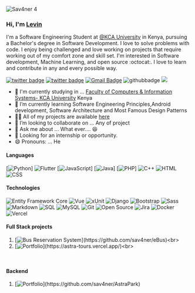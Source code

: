 ![Sav4ner 4](https://user-images.githubusercontent.com/74011499/136277704-c94f32e8-2981-4795-aea9-6118aaf0e343.png)


### Hi, I'm <a href="https://www.sav4ner.me"> Levin</a>

I'm a Software Engineering Student at [@KCA University](http://www.kca.ac.ke/) in Kenya, pursuing a Bachelor's degree in Software Development. I love to solve problems with code. I enjoy being challenged and love working on projects that require working out of my comfort zone and skill set. I'm interested in Software development, Machine Learning, and open source :octocat:. I love to learn and contribute in any and every possible way.<br/>

[![twitter badge](https://img.shields.io/badge/-@sav4ner?style=flat&logo=twitter&logoColor=white)](https://twitter.com/sav4ner)
[![twitter badge](https://img.shields.io/badge/-@sav4ner-%23E4415F?style=flat&logo=instagram&logoColor=white)](https://www.instagram.com/levi.n.iz)
[![Gmail Badge](https://img.shields.io/badge/-Gmail-c14438?style=flat-square&logo=Gmail&logoColor=white&link=mailto:developersav4ner.me@gmail.com)](mailto:contact@developersav4ner.me)
![githubbadge](https://img.shields.io/github/followers/sav4ner?style=social)
![](https://komarev.com/ghpvc/?username=sav4ner&color=brightgreen&style=flat)


- :school: I'm currently studying in ... [Faculty of Computers & Information Systems- KCA University](http://www.kca.ac.ke) Kenya
- 🌱 I’m currently learning Software Engineering Principles,Android development, Software Architecture and Most Famous Design Patterns
- 👨‍💻 All of my projects are available  [here](https://github.com/sav4ner?tab=repositories)
- 👯 I’m looking to collaborate on ... Any of project
- 💬 Ask me about ... What ever.... :laughing:
- 👯 Looking for an internship or opportunity.
- 😄 Pronouns: ... He

#### Languages

[![Python](https://img.shields.io/badge/-Python-fff?&logo=Python&logoColor=blue)]
![Flutter](https://img.shields.io/badge/-Flutter-fff?&logo=Flutter&logoColor=007ACC)
[![JavaScript](https://img.shields.io/badge/-JavaScript-fff?&logo=JavaScript&logoColor=ddc508)]
[![Java](https://img.shields.io/badge/-Java-fff?&logo=Java&logoColor=007396)]
[![PHP](https://img.shields.io/badge/-PHP-fff?&logo=PHP)]
![C++](https://img.shields.io/badge/-C++-fff?&logo=c%2b%2b&logoColor=00599C)
![HTML](https://img.shields.io/badge/-HTML-fff?&logo=HTML5)
![CSS](https://img.shields.io/badge/-CSS-fff?&logo=CSS3&logoColor=blue)

#### Technologies

![Entity Framework Core](https://img.shields.io/badge/-Entity_Framework_Core-fff?style=flat&logo=Microsoft&logoColor=0078D7)
![Vue](https://img.shields.io/badge/-Vue-fff?style=flat&logo=vue&logoColor=de0330)
![xUnit](https://img.shields.io/badge/-xUnit-fff?style=flat&logo=xunit&logoColor=blue)
![Django](https://img.shields.io/badge/-Django-fff?style=flat&logo=django&logoColor=blue)
![Bootstrap](https://img.shields.io/badge/-Bootstrap-fff?style=flat&logo=bootstrap&logoColor=563D7C)
![Sass](https://img.shields.io/badge/-Sass-fff?style=flat&logo=Sass&logoColor=blue)
![Markdown](https://img.shields.io/badge/-Markdown-fff?style=flat&logo=markdown&logoColor=black)
![SQL](https://img.shields.io/badge/-SQL-fff?style=flat&logo=Microsoft-SQL-Server&logoColor=blue)
![MySQL](https://img.shields.io/badge/-MySQL-fff?style=flat&logo=mysql)
![Git](https://img.shields.io/badge/-Git-fff?style=flat&logo=git)
![Open Source](https://img.shields.io/badge/-Open%20Source-fff?style=flat&logo=open-source-Initiative)
![Jira](https://img.shields.io/badge/-Jira-fff?style=flat&logo=jira-software&logoColor=blue)
![Docker](https://img.shields.io/badge/-Docker-fff?style=flat&logo=Docker)
![Vercel](https://img.shields.io/badge/-Vercel-fff?&logo=Vercel&logoColor=blue)

<!-- wi*quL3fcV -->

#### Full Stack projects

1. [![Bus Reservation System](https://img.shields.io/badge/-📚%20BusReservationSystem-fff?)](https://github.com/sav4ner/eBus)<br>
2. [![Portfolio](https://img.shields.io/badge/-👨‍💻%20TourismWebap-fff?)](https://astra-tours.vercel.app/)<br>
<br>

#### Backend

1. [![Portfolio](https://img.shields.io/badge/-👨‍💻%20DjangoRestfullApi-fff?)](https://github.com/sav4ner/AstraPark)

<br>

<!--
**sav4ner/sav4ner** is a ✨ _special_ ✨ repository because its `README.md` (this file) appears on your GitHub profile.

Here are some ideas to get you started:
- ⚡️ Technologies I work with: C#, ASP.NET MVC, ASP.NET Core, Web API, JavaScript, TypeScript, Angular, CSS, HTML, EntityFramework core, Bootstrap, Reactjs and more ....
- 👯 I’m looking to collaborate on ... Any of project
- 🔭 I’m currently working on ...
- 🌱 I’m currently learning ...
- 👯 I’m looking to collaborate on ...
- 🤔 I’m looking for help with ...
- 💬 Ask me about ...
- 📫 How to reach me: ...
- 😄 Pronouns: ...
- ⚡ Fun fact: ...
-->
